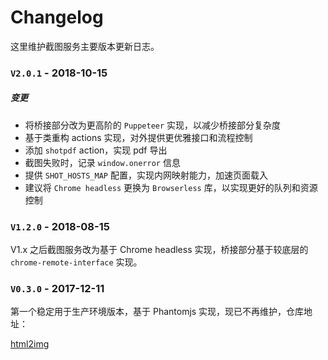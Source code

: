 # Changelog

这里维护截图服务主要版本更新日志。

<!--NEW_LOG_INJECT_HERE-->

### `V2.0.1` - 2018-10-15

##### 变更

- 将桥接部分改为更高阶的 `Puppeteer` 实现，以减少桥接部分复杂度
- 基于类重构 actions 实现，对外提供更优雅接口和流程控制
- 添加 `shotpdf` action，实现 pdf 导出
- 截图失败时，记录 `window.onerror` 信息
- 提供 `SHOT_HOSTS_MAP` 配置，实现内网映射能力，加速页面载入
- 建议将 `Chrome headless` 更换为 `Browserless` 库，以实现更好的队列和资源控制

### `V1.2.0` - 2018-08-15

V1.x 之后截图服务改为基于 Chrome headless 实现，桥接部分基于较底层的 `chrome-remote-interface` 实现。


### `V0.3.0` - 2017-12-11

第一个稳定用于生产环境版本，基于 Phantomjs 实现，现已不再维护，仓库地址：

[html2img](https://github.com/laoshu133/html2img)

